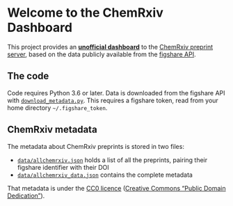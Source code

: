 # Welcome to the ChemRxiv Dashboard

This project provides an **[unofficial dashboard](https://chemrxiv-dashboard.github.io)** to the [ChemRxiv preprint server](https://chemrxiv.org), based on the data publicly available from the [figshare API](https://docs.figshare.com).

## The code

Code requires Python 3.6 or later. Data is downloaded from the figshare API with [`download_metadata.py`](download_metadata.py). This requires a figshare token, read from your home directory `~/.figshare_token`.

## ChemRxiv metadata

The metadata about ChemRxiv preprints is stored in two files:
- [`data/allchemrxiv.json`](data/allchemrxiv.json) holds a list of all the preprints, pairing their figshare identifier with their DOI
- [`data/allchemrxiv_data.json`](data/allchemrxiv_data.json) contains the complete metadata

That metadata is under the [CC0 licence](https://knowledge.figshare.com/articles/item/copyright-and-licence-policy) ([Creative Commons “Public Domain Dedication”](https://creativecommons.org/publicdomain/zero/1.0/)).
